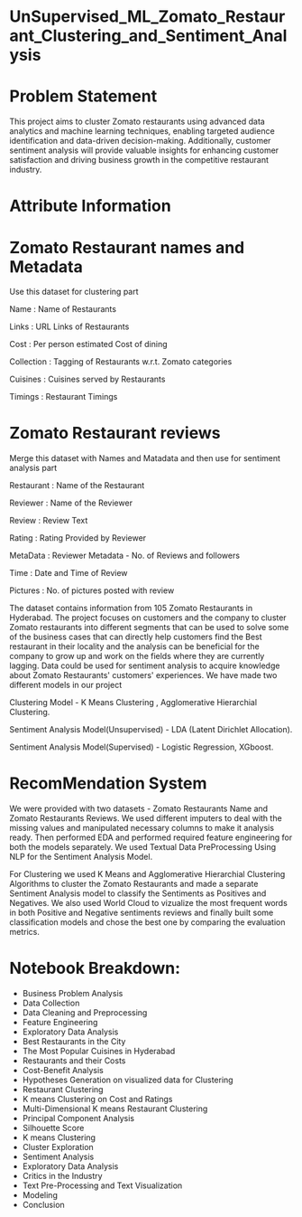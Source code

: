 # UnSupervised_ML_Zomato_Restaurant_Clustering_and_Sentiment_Analysis

# Problem Statement
This project aims to cluster Zomato restaurants using advanced data analytics and machine learning techniques, enabling targeted audience identification and data-driven decision-making. Additionally, customer sentiment analysis will provide valuable insights for enhancing customer satisfaction and driving business growth in the competitive restaurant industry.

# Attribute Information
# Zomato Restaurant names and Metadata
Use this dataset for clustering part

Name : Name of Restaurants

Links : URL Links of Restaurants

Cost : Per person estimated Cost of dining

Collection : Tagging of Restaurants w.r.t. Zomato categories

Cuisines : Cuisines served by Restaurants

Timings : Restaurant Timings

# Zomato Restaurant reviews
Merge this dataset with Names and Matadata and then use for sentiment analysis part

Restaurant : Name of the Restaurant

Reviewer : Name of the Reviewer

Review : Review Text

Rating : Rating Provided by Reviewer

MetaData : Reviewer Metadata - No. of Reviews and followers

Time : Date and Time of Review

Pictures : No. of pictures posted with review

The dataset contains information from 105 Zomato Restaurants in Hyderabad. The project focuses on customers and the company to cluster Zomato restaurants into different segments that can be used to solve some of the business cases that can directly help customers find the Best restaurant in their locality and the analysis can be beneficial for the company to grow up and work on the fields where they are currently lagging. Data could be used for sentiment analysis to acquire knowledge about Zomato Restaurants' customers' experiences. We have made two different models in our project

Clustering Model - K Means Clustering , Agglomerative Hierarchial Clustering.

Sentiment Analysis Model(Unsupervised) - LDA (Latent Dirichlet Allocation).

Sentiment Analysis Model(Supervised) - Logistic Regression, XGboost.

# RecomMendation System

We were provided with two datasets - Zomato Restaurants Name and Zomato Restaurants Reviews. We used different imputers to deal with the missing values and manipulated necessary columns to make it analysis ready. Then performed EDA and performed required feature engineering for both the models separately. We used Textual Data PreProcessing Using NLP for the Sentiment Analysis Model.

For Clustering we used K Means and Agglomerative Hierarchial Clustering Algorithms to cluster the Zomato Restaurants and made a separate Sentiment Analysis model to classify the Sentiments as Positives and Negatives. We also used World Cloud to vizualize the most frequent words in both Positive and Negative sentiments reviews and finally built some classification models and chose the best one by comparing the evaluation metrics.

# Notebook Breakdown:
- Business Problem Analysis
- Data Collection
- Data Cleaning and Preprocessing
- Feature Engineering
- Exploratory Data Analysis
- Best Restaurants in the City
- The Most Popular Cuisines in Hyderabad
- Restaurants and their Costs
- Cost-Benefit Analysis
- Hypotheses Generation on visualized data for Clustering
- Restaurant Clustering
- K means Clustering on Cost and Ratings
- Multi-Dimensional K means Restaurant Clustering
- Principal Component Analysis
- Silhouette Score
- K means Clustering
- Cluster Exploration
- Sentiment Analysis
- Exploratory Data Analysis
- Critics in the Industry
- Text Pre-Processing and Text Visualization
- Modeling
- Conclusion
